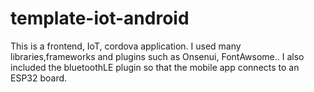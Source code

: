 # template-iot-android
This is a frontend, IoT, cordova application.
I used many libraries,frameworks and plugins such as Onsenui, FontAwsome..
I also included the bluetoothLE plugin so that the mobile app connects to an ESP32 board.
